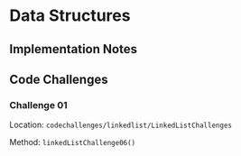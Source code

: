 # Data Structures

## Implementation Notes

## Code Challenges

### Challenge 01

Location: `codechallenges/linkedlist/LinkedListChallenges`

Method: `linkedListChallenge06()`
